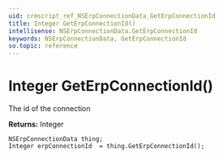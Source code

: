 ```yaml
---
uid: crmscript_ref_NSErpConnectionData_GetErpConnectionId
title: Integer GetErpConnectionId()
intellisense: NSErpConnectionData.GetErpConnectionId
keywords: NSErpConnectionData, GetErpConnectionId
so.topic: reference
---
```


# Integer GetErpConnectionId()

The id of the connection

**Returns:** Integer

```crmscript
NSErpConnectionData thing;
Integer erpConnectionId  = thing.GetErpConnectionId();
```

